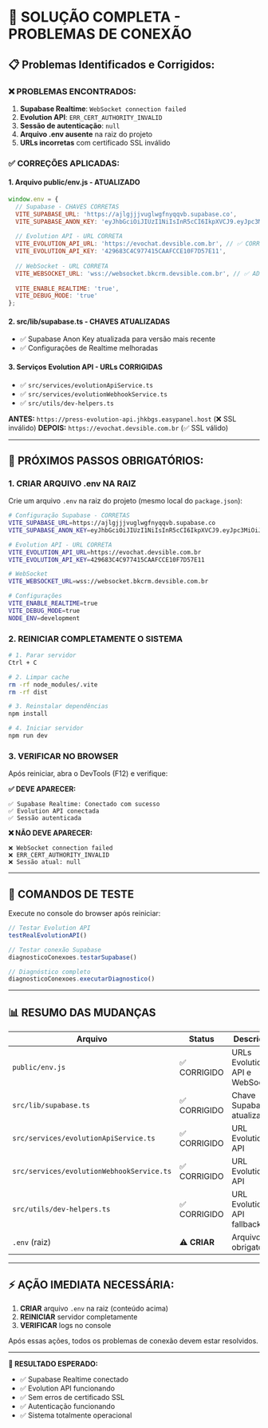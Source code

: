 # 🔧 SOLUÇÃO COMPLETA - PROBLEMAS DE CONEXÃO

## 📋 Problemas Identificados e Corrigidos:

### ❌ PROBLEMAS ENCONTRADOS:
1. **Supabase Realtime**: `WebSocket connection failed`
2. **Evolution API**: `ERR_CERT_AUTHORITY_INVALID` 
3. **Sessão de autenticação**: `null`
4. **Arquivo .env ausente** na raiz do projeto
5. **URLs incorretas** com certificado SSL inválido

### ✅ CORREÇÕES APLICADAS:

#### 1. **Arquivo public/env.js** - ATUALIZADO
```javascript
window.env = {
  // Supabase - CHAVES CORRETAS
  VITE_SUPABASE_URL: 'https://ajlgjjjvuglwgfnyqqvb.supabase.co',
  VITE_SUPABASE_ANON_KEY: 'eyJhbGciOiJIUzI1NiIsInR5cCI6IkpXVCJ9.eyJpc3MiOiJzdXBhYmFzZSIsInJlZiI6ImFqbGdqamp2dWdsd2dmbnlxcXZiIiwicm9sZSI6ImFub24iLCJpYXQiOjE3NDk1NDMxNjYsImV4cCI6MjA2NTExOTE2Nn0.HPsxr84nkr3Ys7XafPDoU_Z94QFgbT1o1aNfAeaXpRU',
  
  // Evolution API - URL CORRETA
  VITE_EVOLUTION_API_URL: 'https://evochat.devsible.com.br', // ✅ CORRIGIDO
  VITE_EVOLUTION_API_KEY: '429683C4C977415CAAFCCE10F7D57E11',
  
  // WebSocket - URL CORRETA  
  VITE_WEBSOCKET_URL: 'wss://websocket.bkcrm.devsible.com.br', // ✅ ADICIONADO
  
  VITE_ENABLE_REALTIME: 'true',
  VITE_DEBUG_MODE: 'true'
};
```

#### 2. **src/lib/supabase.ts** - CHAVES ATUALIZADAS
- ✅ Supabase Anon Key atualizada para versão mais recente
- ✅ Configurações de Realtime melhoradas

#### 3. **Serviços Evolution API** - URLs CORRIGIDAS
- ✅ `src/services/evolutionApiService.ts`
- ✅ `src/services/evolutionWebhookService.ts` 
- ✅ `src/utils/dev-helpers.ts`

**ANTES:** `https://press-evolution-api.jhkbgs.easypanel.host` (❌ SSL inválido)
**DEPOIS:** `https://evochat.devsible.com.br` (✅ SSL válido)

---

## 🚀 PRÓXIMOS PASSOS OBRIGATÓRIOS:

### 1. **CRIAR ARQUIVO .env NA RAIZ**
Crie um arquivo `.env` na raiz do projeto (mesmo local do `package.json`):

```bash
# Configuração Supabase - CORRETAS
VITE_SUPABASE_URL=https://ajlgjjjvuglwgfnyqqvb.supabase.co
VITE_SUPABASE_ANON_KEY=eyJhbGciOiJIUzI1NiIsInR5cCI6IkpXVCJ9.eyJpc3MiOiJzdXBhYmFzZSIsInJlZiI6ImFqbGdqamp2dWdsd2dmbnlxcXZiIiwicm9sZSI6ImFub24iLCJpYXQiOjE3NDk1NDMxNjYsImV4cCI6MjA2NTExOTE2Nn0.HPsxr84nkr3Ys7XafPDoU_Z94QFgbT1o1aNfAeaXpRU

# Evolution API - URL CORRETA
VITE_EVOLUTION_API_URL=https://evochat.devsible.com.br
VITE_EVOLUTION_API_KEY=429683C4C977415CAAFCCE10F7D57E11

# WebSocket
VITE_WEBSOCKET_URL=wss://websocket.bkcrm.devsible.com.br

# Configurações
VITE_ENABLE_REALTIME=true
VITE_DEBUG_MODE=true
NODE_ENV=development
```

### 2. **REINICIAR COMPLETAMENTE O SISTEMA**
```bash
# 1. Parar servidor
Ctrl + C

# 2. Limpar cache
rm -rf node_modules/.vite
rm -rf dist

# 3. Reinstalar dependências
npm install

# 4. Iniciar servidor
npm run dev
```

### 3. **VERIFICAR NO BROWSER**
Após reiniciar, abra o DevTools (F12) e verifique:

**✅ DEVE APARECER:**
```
✅ Supabase Realtime: Conectado com sucesso
✅ Evolution API conectada
✅ Sessão autenticada
```

**❌ NÃO DEVE APARECER:**
```
❌ WebSocket connection failed
❌ ERR_CERT_AUTHORITY_INVALID
❌ Sessão atual: null
```

---

## 🧪 COMANDOS DE TESTE

Execute no console do browser após reiniciar:

```javascript
// Testar Evolution API
testRealEvolutionAPI()

// Testar conexão Supabase
diagnosticoConexoes.testarSupabase()

// Diagnóstico completo
diagnosticoConexoes.executarDiagnostico()
```

---

## 📊 RESUMO DAS MUDANÇAS

| Arquivo | Status | Descrição |
|---------|--------|-----------|
| `public/env.js` | ✅ CORRIGIDO | URLs Evolution API e WebSocket |
| `src/lib/supabase.ts` | ✅ CORRIGIDO | Chave Supabase atualizada |
| `src/services/evolutionApiService.ts` | ✅ CORRIGIDO | URL Evolution API |
| `src/services/evolutionWebhookService.ts` | ✅ CORRIGIDO | URL Evolution API |
| `src/utils/dev-helpers.ts` | ✅ CORRIGIDO | URL Evolution API fallback |
| `.env` (raiz) | ⚠️ **CRIAR** | Arquivo obrigatório |

---

## ⚡ AÇÃO IMEDIATA NECESSÁRIA:

1. **CRIAR** arquivo `.env` na raiz (conteúdo acima)
2. **REINICIAR** servidor completamente  
3. **VERIFICAR** logs no console

Após essas ações, todos os problemas de conexão devem estar resolvidos.

---

**🎯 RESULTADO ESPERADO:**
- ✅ Supabase Realtime conectado
- ✅ Evolution API funcionando
- ✅ Sem erros de certificado SSL
- ✅ Autenticação funcionando
- ✅ Sistema totalmente operacional 